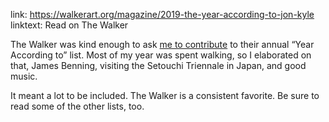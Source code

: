 link: https://walkerart.org/magazine/2019-the-year-according-to-jon-kyle
linktext: Read on The Walker

The Walker was kind enough to ask [me to contribute](https://walkerart.org/magazine/2019-the-year-according-to-jon-kyle) to their annual “Year According to” list. Most of my year was spent walking, so I elaborated on that, James Benning, visiting the Setouchi Triennale in Japan, and good music.

It meant a lot to be included. The Walker is a consistent favorite. Be sure to read some of the other lists, too.

